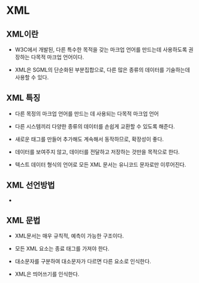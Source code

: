 # XML
## XML이란

* W3C에서 개발된, 다른 특수한 목적을 갖는 마크업 언어를 만드는데 사용하도록 권장하는 다목적 마크업 언어이다. 

* XML은 SGML의 단순화된 부분집합으로, 다른 많은 종류의 데이터를 기술하는데 사용할 수 있다.

## XML 특징

* 다른 목정의 마크업 언어를 만드는 데 사용되는 다목적 마크업 언어

* 다른 시스템끼리 다양한 종류의 데이터를 손쉽게 교환할 수 있도록 해준다.

* 새로운 태그를 만들어 추가해도 계속해서 동작하므로, 확장성이 좋다.

* 데이터를 보여주지 않고, 데이터를 전달하고 저장하는 것만을 목적으로 한다.

* 텍스트 데이터 형식의 언어로 모든 XML 문서는 유니코드 문자로만 이루어진다.

## XML 선언방법

* <?xml version="1.0" encoding="UTF-8"?>

## XML 문법

* XML문서는 매우 규칙적, 예측이 가능한 구조이다.

* 모든 XML 요소는 종료 태그를 가져야 한다.

* 대소문자를 구분하여 대소문자가 다르면 다른 요소로 인식한다.

* XML은 띄어쓰기를 인식한다.
